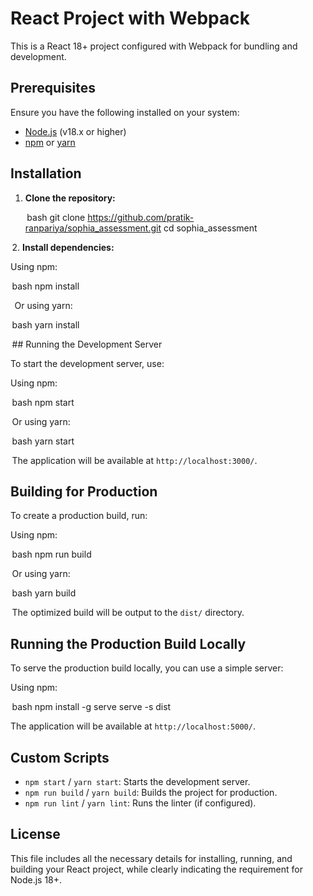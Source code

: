 # React Project with Webpack

This is a React 18+ project configured with Webpack for bundling and development.

## Prerequisites

Ensure you have the following installed on your system:

- [Node.js](https://nodejs.org/) (v18.x or higher)
- [npm](https://www.npmjs.com/) or [yarn](https://yarnpkg.com/)

## Installation

1. **Clone the repository:**

    ⁠bash
   git clone https://github.com/pratik-ranpariya/sophia_assessment.git
   cd sophia_assessment
   

⁠ 2. **Install dependencies:**

   Using npm:

    ⁠bash
   npm install
   

⁠    Or using yarn:

    ⁠bash
   yarn install
   

⁠ ## Running the Development Server

To start the development server, use:

Using npm:

 ⁠bash
npm start


⁠ Or using yarn:

 ⁠bash
yarn start


⁠ The application will be available at `http://localhost:3000/`.

## Building for Production

To create a production build, run:

Using npm:

 ⁠bash
npm run build


⁠ Or using yarn:

 ⁠bash
yarn build


⁠ The optimized build will be output to the `dist/` directory.

## Running the Production Build Locally

To serve the production build locally, you can use a simple server:

Using npm:

 ⁠bash
npm install -g serve
serve -s dist


The application will be available at `http://localhost:5000/`.

## Custom Scripts

- `npm start` / `yarn start`: Starts the development server.
- `npm run build` / `yarn build`: Builds the project for production.
- `npm run lint` / `yarn lint`: Runs the linter (if configured).

## License

This file includes all the necessary details for installing, running, and building your React project, while clearly indicating the requirement for Node.js 18+.